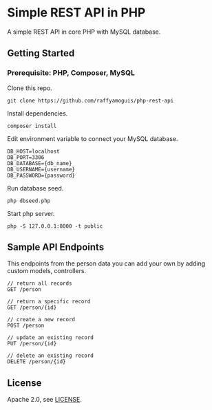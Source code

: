 # Simple REST API in PHP

A simple REST API in core PHP with MySQL database.

## Getting Started

### Prerequisite: PHP, Composer, MySQL

Clone this repo.
```git
git clone https://github.com/raffyamoguis/php-rest-api
```

Install dependencies.
```sudo
composer install
```

Edit environment variable to connect your MySQL database.
```env
DB_HOST=localhost
DB_PORT=3306
DB_DATABASE={db_name}
DB_USERNAME={username}
DB_PASSWORD={password}
```

Run database seed.
```sudo
php dbseed.php
```

Start php server.
```sudo
php -S 127.0.0.1:8000 -t public
```

## Sample API Endpoints
This endpoints from the person data you can add your own by adding custom models, controllers.
```curl
// return all records
GET /person

// return a specific record
GET /person/{id}

// create a new record
POST /person

// update an existing record
PUT /person/{id}

// delete an existing record
DELETE /person/{id}
```

## License
Apache 2.0, see [LICENSE](LICENSE).
